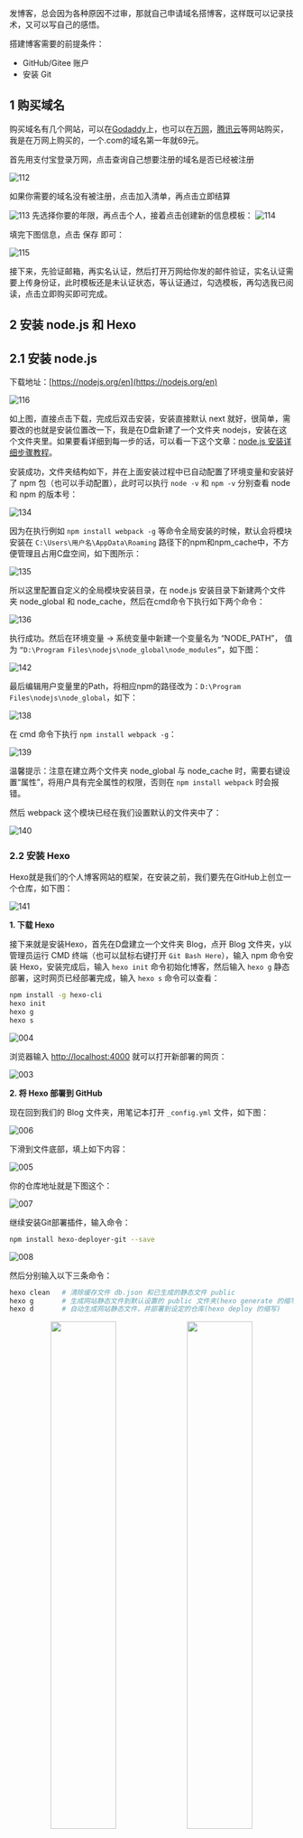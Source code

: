 
发博客，总会因为各种原因不过审，那就自己申请域名搭博客，这样既可以记录技术，又可以写自己的感悟。

搭建博客需要的前提条件：
- GitHub/Gitee 账户
- 安装 Git

## 1 购买域名

购买域名有几个网站，可以在[Godaddy](https://www.godaddy.com/zh-sg/offers/domains/godaddycom?isc=gennbacn07&countryview=1&currencyType=CNY&utm_source=baidu&utm_medium=cpc&utm_term=Title&utm_campaign=zh-cn_corp_sem_x_b_x_bz_001&utm_content=Brandzone%20PC&gclid=CIXh9LjPmecCFdOavAoddDkHcw&gclsrc=ds)上，也可以在[万网](https://wanwang.aliyun.com/)，[腾讯云](https://cloud.tencent.com/?fromSource=gwzcw.2212127.2212127.2212127&utm_medium=cpd&utm_id=gwzcw.2212127.2212127.2212127)等网站购买，我是在万网上购买的，一个.com的域名第一年就69元。


首先用支付宝登录万网，点击查询自己想要注册的域名是否已经被注册

<img src="https://cdn.staticaly.com/gh/molimi/image-hosting@main/博客搭建/112.1ehd79l0zgf4.webp" alt="112" />

如果你需要的域名没有被注册，点击加入清单，再点击立即结算

<img src="https://cdn.staticaly.com/gh/molimi/image-hosting@main/博客搭建/113.3hm2ohhzcvk0.webp" alt="113" />
先选择你要的年限，再点击个人，接着点击创建新的信息模板：

<img src="https://cdn.staticaly.com/gh/molimi/image-hosting@main/博客搭建/114.6vy5ufotxb0.webp" alt="114" />

填完下图信息，点击 保存 即可：

<img src="https://cdn.staticaly.com/gh/molimi/image-hosting@main/博客搭建/115.4z85yyc8xrk0.webp" alt="115" />


接下来，先验证邮箱，再实名认证，然后打开万网给你发的邮件验证，实名认证需要上传身份证，此时模板还是未认证状态，等认证通过，勾选模板，再勾选我已阅读，点击立即购买即可完成。

## 2 安装 node.js 和 Hexo
## 2.1 安装 node.js

下载地址：[https://nodejs.org/en](https://nodejs.org/en)

<img src="https://cdn.staticaly.com/gh/molimi/image-hosting@main/博客搭建/116.2m2s8oqd4zi0.webp" alt="116" />


如上图，直接点击下载，完成后双击安装，安装直接默认 next 就好，很简单，需要改的也就是安装位置改一下，我是在D盘新建了一个文件夹 nodejs，安装在这个文件夹里。如果要看详细到每一步的话，可以看一下这个文章：[node.js 安装详细步骤教程](https://blog.csdn.net/antma/article/details/86104068)。

安装成功，文件夹结构如下，并在上面安装过程中已自动配置了环境变量和安装好了 npm 包（也可以手动配置），此时可以执行 `node -v` 和 `npm -v` 分别查看 node 和 npm 的版本号：

<img src="https://cdn.staticaly.com/gh/molimi/image-hosting@main/博客搭建/134.5u91jsytfjk0.webp" alt="134" />


因为在执行例如 `npm install webpack -g` 等命令全局安装的时候，默认会将模块安装在 `C:\Users\用户名\AppData\Roaming` 路径下的npm和npm_cache中，不方便管理且占用C盘空间，如下图所示：

<img src="https://cdn.staticaly.com/gh/molimi/image-hosting@main/博客搭建/135.1pcyhnd2eeo0.webp" alt="135" />

所以这里配置自定义的全局模块安装目录，在 node.js 安装目录下新建两个文件夹 node_global 和 node_cache，然后在cmd命令下执行如下两个命令：

<img src="https://cdn.staticaly.com/gh/molimi/image-hosting@main/博客搭建/136.222iqanek05c.webp" alt="136" />

执行成功。然后在环境变量 -> 系统变量中新建一个变量名为 “NODE_PATH”， 值为 `“D:\Program Files\nodejs\node_global\node_modules”`，如下图：

<img src="https://cdn.staticaly.com/gh/molimi/image-hosting@main/博客搭建/142.3a74zjfl9w80.webp" alt="142" />

最后编辑用户变量里的Path，将相应npm的路径改为：`D:\Program Files\nodejs\node_global`，如下：

<img src="https://cdn.staticaly.com/gh/molimi/image-hosting@main/博客搭建/138.pzitxkoa17k.webp" alt="138" />

在 cmd 命令下执行 `npm install webpack -g`：


<img src="https://cdn.staticaly.com/gh/molimi/image-hosting@main/博客搭建/139.5wybpub3wc00.webp" alt="139" />

温馨提示：注意在建立两个文件夹 node_global 与 node_cache 时，需要右键设置“属性”，将用户具有完全属性的权限，否则在 `npm install webpack` 时会报错。

然后 webpack 这个模块已经在我们设置默认的文件夹中了：

<img src="https://cdn.staticaly.com/gh/molimi/image-hosting@main/博客搭建/140.3oapxqi22ig0.webp" alt="140" />


### 2.2 安装 Hexo

Hexo就是我们的个人博客网站的框架，在安装之前，我们要先在GitHub上创立一个仓库，如下图：

<img src="https://cdn.staticaly.com/gh/molimi/image-hosting@main/博客搭建/141.15czm339hzi8.webp" alt="141" />

**1. 下载 Hexo**

接下来就是安装Hexo，首先在D盘建立一个文件夹 Blog，点开 Blog 文件夹，y以管理员运行 CMD 终端（也可以鼠标右键打开 `Git Bash Here`），输入 npm 命令安装 Hexo，安装完成后，输入 `hexo init` 命令初始化博客，然后输入 `hexo g` 静态部署，这时网页已经部署完成，输入 `hexo s` 命令可以查看：

```bash
npm install -g hexo-cli
hexo init
hexo g
hexo s
```

<img src="https://cdn.staticaly.com/gh/molimi/image-hosting@main/博客搭建/004.4pekxs40zji0.webp" alt="004" />

浏览器输入 [http://localhost:4000](http://localhost:4000) 就可以打开新部署的网页：

<img src="https://cdn.staticaly.com/gh/molimi/image-hosting@main/博客搭建/003.vo16jvph5z4.webp" alt="003" />


**2. 将 Hexo 部署到 GitHub**

现在回到我们的 Blog 文件夹，用笔记本打开 `_config.yml` 文件，如下图：

<img src="https://cdn.staticaly.com/gh/molimi/image-hosting@main/博客搭建/006.1dz8z5aa290g.webp" alt="006" />

下滑到文件底部，填上如下内容：

<img src="https://cdn.staticaly.com/gh/molimi/image-hosting@main/博客搭建/005.3k0fdvwucpw0.webp" alt="005" />


你的仓库地址就是下图这个：

<img src="https://cdn.staticaly.com/gh/molimi/image-hosting@main/博客搭建/007.45l40fnl3u20.webp" alt="007" />

继续安装Git部署插件，输入命令：
```bash
npm install hexo-deployer-git --save
```

<img src="https://cdn.staticaly.com/gh/molimi/image-hosting@main/博客搭建/008.12k2ai4luxw0.webp" alt="008" />

然后分别输入以下三条命令：

```bash
hexo clean   # 清除缓存文件 db.json 和已生成的静态文件 public
hexo g       # 生成网站静态文件到默认设置的 public 文件夹(hexo generate 的缩写)
hexo d       # 自动生成网站静态文件，并部署到设定的仓库(hexo deploy 的缩写)
```
<p><center class = "half"><img src ="https://cdn.staticaly.com/gh/molimi/image-hosting@main/博客搭建/009.4824fabnrsi0.webp#pic_left" width = "48%"><img src = "https://cdn.staticaly.com/gh/molimi/image-hosting@main/博客搭建/010.12r1yrmi7aq8.webp#pic_left"  width = "48%"></center></p>

完成以后，打开浏览器，输入 [https://xxx.github.io](https://xxx.github.io) 就可以打开你的网页了。


### 2.3 解析域名

第一步：登录万网，点击控制台，在你已购买的域名后点击解析添加一条解析记录：

<img src="https://cdn.staticaly.com/gh/molimi/image-hosting@main/博客搭建/011.3ekdvo6ka6w0.webp" alt="011" />

那个IPV4地址可以通过ping得到，具体方法是：打开cmd输入下面命令：
```python
ping molimi.github. -4       # ping + 你的GitHub的网址 
```

<img src="https://cdn.staticaly.com/gh/molimi/image-hosting@main/博客搭建/012.6fttpyogc3o0.webp" alt="012" />

第二步：打开 Blog 文件夹里的 source 文件夹，添加 CNAME 文件，可以先创建一个 CNAME.txt 文件，打开后写上你的域名，不要加 www 否则每次访问都必须加 www，但如果不带有 www，以后访问的时候带不带 www 都可以访问，保存后记得要重命名，将 .txt 删除，如下图：

<img src="https://cdn.staticaly.com/gh/molimi/image-hosting@main/博客搭建/013.3jkkos4ga9a0.webp" alt="013" />

第三步回到 Blog 文件夹，右键打开 Git Bash，依次输入下面三条命令：

```bash
hexo clean
hexo g
hexo d
```

打开 GitHub，看看CNAME文件是否已经在你的项目中：

<img src="https://cdn.staticaly.com/gh/molimi/image-hosting@main/博客搭建/014.5ui049889rw0.webp" alt="014" />

这样就完成啦！这时候你就可以浏览器直接输入你的域名就会进入你搭建的网页啦！

### 2.4 设置 next 主题

[https://github.com/theme-next/hexo-theme-next](https://github.com/theme-next/hexo-theme-next)



____

## 参考

- 从零开始搭建个人博客：[https://zhuanlan.zhihu.com/p/102592286](https://zhuanlan.zhihu.com/p/102592286)
- node.js 安装详细步骤教程：[https://blog.csdn.net/antma/article/details/86104068](https://blog.csdn.net/antma/article/details/86104068)
- hexo+github搭建个人博客(超详细教程)：[https://blog.csdn.net/AinUser/article/details/77609180](https://blog.csdn.net/AinUser/article/details/77609180)
- Hexo官方文档：[https://hexo.io/zh-cn/docs/#%E5%AE%89%E8%A3%85-Hexo](https://hexo.io/zh-cn/docs/#%E5%AE%89%E8%A3%85-Hexo)